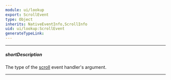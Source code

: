 ```yaml
---
module: ui/lookup
export: ScrollEvent
type: Object
inherits: NativeEventInfo,ScrollInfo
uid: ui/lookup:ScrollEvent
generateTypeLink: 
---
```

---
##### shortDescription
The type of the [scroll]({basewidgetpath}/Events/#scroll) event handler's argument.

---
<!-- Description goes here -->